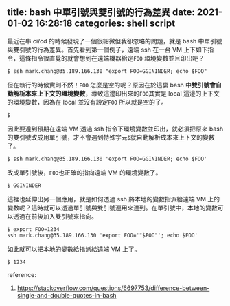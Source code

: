title: bash 中單引號與雙引號的行為差異
date: 2021-01-02 16:28:18
categories: shell script
---
最近在串 ci/cd 的時候發現了一個很細微但我卻忽略的問題，就是 bash 中單引號與雙引號的行為差異。首先看到第一個例子，遠端 ssh 在一台 VM 上下如下指令，這條指令很直覺的就會想到在遠端機器給定``FOO`` 環境變數並且印出吧？
```bash=
$ ssh mark.chang@35.189.166.130 "export FOO=GGININDER; echo $FOO"
```
但在執行的時候實則不然！``FOO`` 怎麼是空的呢？原因在於這裏 bash 中**雙引號會自動解析本來上下文的環境變數**，導致這邊印出來的``FOO``其實是 local 這邊的上下文的環境變數，因為在 local 並沒有設定``FOO`` 所以就是空的了。
```bash=
$
```
因此要達到預期在遠端 VM 透過 ssh 指令下環境變數並印出，就必須把原來 bash 的雙引號改成用單引號，才不會遇到特殊字元`$`就自動解析成本來上下文的變數了。
```bash=
$ ssh mark.chang@35.189.166.130 'export FOO=GGININDER; echo $FOO'
```
改成單引號後，``FOO``也正確的指向遠端 VM 的環境變數了。
```bash=
$ GGININDER
```
這裡也延伸出另一個應用，就是如何透過 ssh 將本地的變數指派給遠端 VM 上的變數呢？這時就可以透過單引號與雙引號連用來達到。在單引號中，本地的變數可以透過在前後加入雙引號來指向。
```bash=
$ export FOO=1234
ssh mark.chang@35.189.166.130 'export FOO='"$FOO"'; echo $FOO'
```
如此就可以把本地的變數給指派給遠端 VM 上了。 
```
$ 1234
```
reference:
1. https://stackoverflow.com/questions/6697753/difference-between-single-and-double-quotes-in-bash